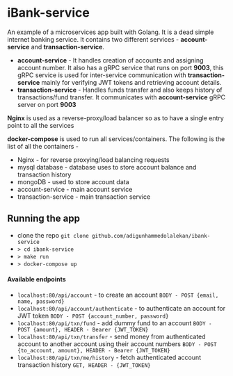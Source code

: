 # iBank-service
An example of a microservices app built with Golang. It is a dead simple internet banking service. It contains
two different services - **account-service** and **transaction-service**.

- **account-service** - It handles creation of accounts and assigning account number. It also has a gRPC service that runs on port **9003**, this gRPC service is used for inter-service communication with **transaction-service** mainly for verifying JWT tokens and retrieving account details.
- **transaction-service** - Handles funds transfer and also keeps history of transactions/fund transfer. It communicates with **account-service** gRPC server on port **9003**

**Nginx** is used as a reverse-proxy/load balancer so as to have a single entry point to all the services


**docker-compose** is used to run all services/containers. The following is the list of all the containers - 

* Nginx - for reverse proxying/load balancing requests
* mysql database - database uses to store account balance and transaction history
* mongoDB - used to store account data
* account-service - main account service
* transaction-service - main transaction service

## Running the app

* clone the repo `git clone github.com/adigunhammedolalekan/ibank-service`
* `> cd ibank-service`
* `> make run`
* `> docker-compose up`

#### Available endpoints

* `localhost:80/api/account` - to create an account `BODY - POST {email, name, password}`
* `localhost:80/api/account/authenticate` - to authenticate an account for JWT token `BODY - POST {account_number, password}`
* `localhost:80/api/txn/fund` - add dummy fund to an account `BODY - POST {amount}, HEADER - Bearer {JWT_TOKEN}`
* `localhost:80/api/txn/transfer` - send money from authenticated account to another account using their account numbers `BODY - POST {to_account, amount}, HEADER - Bearer {JWT_TOKEN}`
* `localhost:80/api/txn/me/history` - fetch authenticated account transaction history `GET, HEADER - {JWT_TOKEN}`

